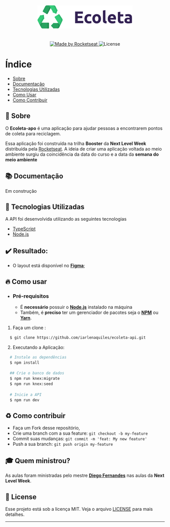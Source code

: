 <h3 align="center">
    <img alt="Logo" title="#logo" width="300px" src=".github/logo.png">
    <br><br>
</h3>

<p align="center">
  <a href="https://rocketseat.com.br">
    <img alt="Made by Rocketseat" src="https://img.shields.io/badge/made%20by-Rocketseat-%237519C1">
  </a>
  <a>
  <img alt="License" src="https://camo.githubusercontent.com/e2f41b08ff03e8fa41c25edc05fc43dbfb62f363/68747470733a2f2f696d672e736869656c64732e696f2f6769746875622f6c6963656e73652f6961726c656e617175696c65732f65636f6c6574612d6170693f636f6c6f723d253233373531394331">
</p>

# Índice

- [Sobre](#sobre)
- [Documentação](#documentacao)
- [Tecnologias Utilizadas](#tecnologias-utilizadas)
- [Como Usar](#como-usar)
- [Como Contribuir](#como-contribuir)

<a id="sobre"></a>

## :bookmark: Sobre

O <strong>Ecoleta-apo</strong> é uma aplicação para ajudar pessoas a encontrarem pontos de coleta para reciclagem.

Essa aplicação foi construída na trilha <strong>Booster</strong> da <strong>Next Level Week</strong> distribuída pela [Rocketseat](https://rocketseat.com.br/). A ideia de criar uma aplicação voltada ao meio ambiente surgiu da coincidência da data do curso e a data da <strong>semana do meio ambiente</strong>


<a id="documentacao"></a>

## :books: Documentação
Em construção

<a id="tecnologias-utilizadas"></a>

## :rocket: Tecnologias Utilizadas

A API foi desenvolvida utilizando as seguintes tecnologias

- [TypeScript](https://www.typescriptlang.org/)
- [Node.js](https://nodejs.org/en/)

## :heavy_check_mark: Resultado:

- O layout está disponível no **[Figma](https://www.figma.com/file/1SxgOMojOB2zYT0Mdk28lB/)**;

<a id="como-usar"></a>

## :fire: Como usar

- ### **Pré-requisitos**

  - É **necessário** possuir o **[Node.js](https://nodejs.org/en/)** instalado na máquina
  - Também, é **preciso** ter um gerenciador de pacotes seja o **[NPM](https://www.npmjs.com/)** ou **[Yarn](https://yarnpkg.com/)**.

1. Faça um clone :

```sh
  $ git clone https://github.com/iarlenaquiles/ecoleta-api.git
```

2. Executando a Aplicação:

```sh
  # Instale as dependências
  $ npm install

  ## Crie o banco de dados
  $ npm run knex:migrate
  $ npm run knex:seed

  # Inicie a API
  $ npm run dev
```

<a id="como-contribuir"></a>

## :recycle: Como contribuir

- Faça um Fork desse repositório,
- Crie uma branch com a sua feature: `git checkout -b my-feature`
- Commit suas mudanças: `git commit -m 'feat: My new feature'`
- Push a sua branch: `git push origin my-feature`

## :mortar_board: Quem ministrou?

As aulas foram ministradas pelo mestre **[Diego Fernandes](https://github.com/diego3g)** nas aulas da **Next Level Week**.

## :memo: License

Esse projeto está sob a licença MIT. Veja o arquivo [LICENSE](LICENSE.md) para mais detalhes.

---
